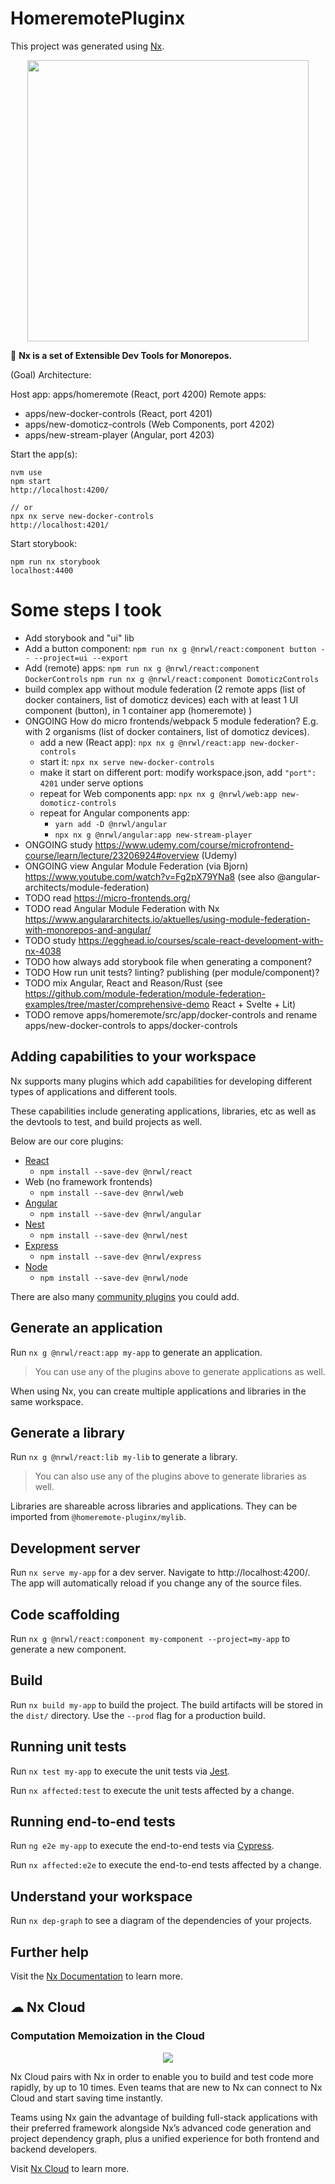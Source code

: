 

# HomeremotePluginx

This project was generated using [Nx](https://nx.dev).

<p align="center"><img src="https://raw.githubusercontent.com/nrwl/nx/master/images/nx-logo.png" width="450"></p>

🔎 **Nx is a set of Extensible Dev Tools for Monorepos.**

(Goal) Architecture:

Host app: apps/homeremote (React, port 4200)
Remote apps: 
 - apps/new-docker-controls (React, port 4201)
 - apps/new-domoticz-controls (Web Components, port 4202)
 - apps/new-stream-player (Angular, port 4203)

Start the app(s):

```
nvm use
npm start
http://localhost:4200/

// or 
npx nx serve new-docker-controls
http://localhost:4201/
```

Start storybook:

```
npm run nx storybook
localhost:4400
```

# Some steps I took

- Add storybook and "ui" lib
- Add a button component: `npm run nx g @nrwl/react:component button -- --project=ui --export`
- Add (remote) apps: `npm run nx g @nrwl/react:component DockerControls` `npm run nx g @nrwl/react:component DomoticzControls`
- build complex app without module federation (2 remote apps (list of docker containers, list of domoticz devices) each with at least 1 UI component (button), in 1 container app (homeremote) )
- ONGOING How do micro frontends/webpack 5 module federation? E.g. with 2 organisms (list of docker containers, list of domoticz devices). 
  - add a new (React app): `npx nx g @nrwl/react:app new-docker-controls`
  - start it: `npx nx serve new-docker-controls`
  - make it start on different port: modify workspace.json, add `"port": 4201` under serve options
  - repeat for Web components app: `npx nx g @nrwl/web:app new-domoticz-controls`
  - repeat for Angular components app: 
    - `yarn add -D @nrwl/angular`
    - `npx nx g @nrwl/angular:app new-stream-player`
- ONGOING study https://www.udemy.com/course/microfrontend-course/learn/lecture/23206924#overview (Udemy)
- ONGOING view Angular Module Federation (via Bjorn) https://www.youtube.com/watch?v=Fg2pX79YNa8 (see also @angular-architects/module-federation)
- TODO read https://micro-frontends.org/
- TODO read Angular Module Federation with Nx https://www.angulararchitects.io/aktuelles/using-module-federation-with-monorepos-and-angular/ 
- TODO study https://egghead.io/courses/scale-react-development-with-nx-4038
- TODO how always add storybook file when generating a component?
- TODO How run unit tests? linting? publishing (per module/component)?
- TODO mix Angular, React and Reason/Rust (see https://github.com/module-federation/module-federation-examples/tree/master/comprehensive-demo React + Svelte + Lit)
- TODO remove apps/homeremote/src/app/docker-controls and rename apps/new-docker-controls to apps/docker-controls

## Adding capabilities to your workspace

Nx supports many plugins which add capabilities for developing different types of applications and different tools.

These capabilities include generating applications, libraries, etc as well as the devtools to test, and build projects as well.

Below are our core plugins:

- [React](https://reactjs.org)
  - `npm install --save-dev @nrwl/react`
- Web (no framework frontends)
  - `npm install --save-dev @nrwl/web`
- [Angular](https://angular.io)
  - `npm install --save-dev @nrwl/angular`
- [Nest](https://nestjs.com)
  - `npm install --save-dev @nrwl/nest`
- [Express](https://expressjs.com)
  - `npm install --save-dev @nrwl/express`
- [Node](https://nodejs.org)
  - `npm install --save-dev @nrwl/node`

There are also many [community plugins](https://nx.dev/nx-community) you could add.

## Generate an application

Run `nx g @nrwl/react:app my-app` to generate an application.

> You can use any of the plugins above to generate applications as well.

When using Nx, you can create multiple applications and libraries in the same workspace.

## Generate a library

Run `nx g @nrwl/react:lib my-lib` to generate a library.

> You can also use any of the plugins above to generate libraries as well.

Libraries are shareable across libraries and applications. They can be imported from `@homeremote-pluginx/mylib`.

## Development server

Run `nx serve my-app` for a dev server. Navigate to http://localhost:4200/. The app will automatically reload if you change any of the source files.

## Code scaffolding

Run `nx g @nrwl/react:component my-component --project=my-app` to generate a new component.

## Build

Run `nx build my-app` to build the project. The build artifacts will be stored in the `dist/` directory. Use the `--prod` flag for a production build.

## Running unit tests

Run `nx test my-app` to execute the unit tests via [Jest](https://jestjs.io).

Run `nx affected:test` to execute the unit tests affected by a change.

## Running end-to-end tests

Run `ng e2e my-app` to execute the end-to-end tests via [Cypress](https://www.cypress.io).

Run `nx affected:e2e` to execute the end-to-end tests affected by a change.

## Understand your workspace

Run `nx dep-graph` to see a diagram of the dependencies of your projects.

## Further help

Visit the [Nx Documentation](https://nx.dev) to learn more.



## ☁ Nx Cloud

### Computation Memoization in the Cloud

<p align="center"><img src="https://raw.githubusercontent.com/nrwl/nx/master/images/nx-cloud-card.png"></p>

Nx Cloud pairs with Nx in order to enable you to build and test code more rapidly, by up to 10 times. Even teams that are new to Nx can connect to Nx Cloud and start saving time instantly.

Teams using Nx gain the advantage of building full-stack applications with their preferred framework alongside Nx’s advanced code generation and project dependency graph, plus a unified experience for both frontend and backend developers.

Visit [Nx Cloud](https://nx.app/) to learn more.
